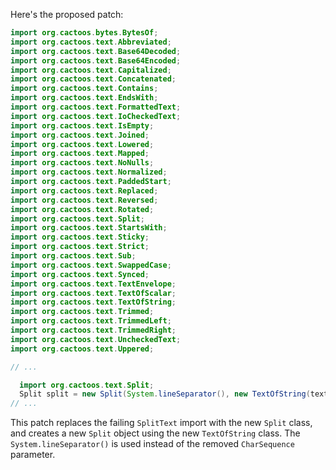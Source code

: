 Here's the proposed patch:

```java
import org.cactoos.bytes.BytesOf;
import org.cactoos.text.Abbreviated;
import org.cactoos.text.Base64Decoded;
import org.cactoos.text.Base64Encoded;
import org.cactoos.text.Capitalized;
import org.cactoos.text.Concatenated;
import org.cactoos.text.Contains;
import org.cactoos.text.EndsWith;
import org.cactoos.text.FormattedText;
import org.cactoos.text.IoCheckedText;
import org.cactoos.text.IsEmpty;
import org.cactoos.text.Joined;
import org.cactoos.text.Lowered;
import org.cactoos.text.Mapped;
import org.cactoos.text.NoNulls;
import org.cactoos.text.Normalized;
import org.cactoos.text.PaddedStart;
import org.cactoos.text.Replaced;
import org.cactoos.text.Reversed;
import org.cactoos.text.Rotated;
import org.cactoos.text.Split;
import org.cactoos.text.StartsWith;
import org.cactoos.text.Sticky;
import org.cactoos.text.Strict;
import org.cactoos.text.Sub;
import org.cactoos.text.SwappedCase;
import org.cactoos.text.Synced;
import org.cactoos.text.TextEnvelope;
import org.cactoos.text.TextOfScalar;
import org.cactoos.text.TextOfString;
import org.cactoos.text.Trimmed;
import org.cactoos.text.TrimmedLeft;
import org.cactoos.text.TrimmedRight;
import org.cactoos.text.UncheckedText;
import org.cactoos.text.Uppered;

// ...

  import org.cactoos.text.Split;
  Split split = new Split(System.lineSeparator(), new TextOfString(text));
// ...
```

This patch replaces the failing `SplitText` import with the new `Split` class, and creates a new `Split` object using the new `TextOfString` class. The `System.lineSeparator()` is used instead of the removed `CharSequence` parameter.